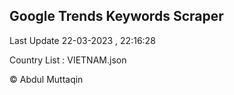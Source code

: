 

## Google Trends Keywords Scraper 
 
Last Update 22-03-2023 , 22:16:28

Country List :
VIETNAM.json



© Abdul Muttaqin 
